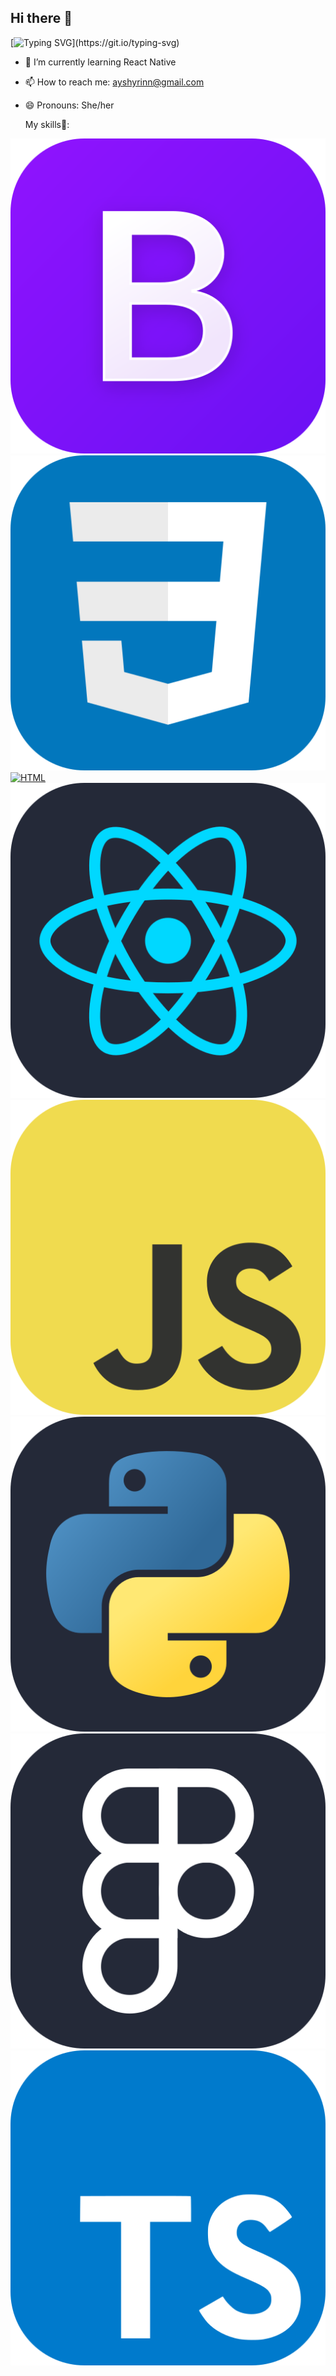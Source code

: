 ## Hi there 👋
[![Typing SVG](https://readme-typing-svg.demolab.com?font=Fira+Code&pause=1000&color=BF743B&width=435&lines=I'm+Ayshirin.+Front-end+developer.)](https://git.io/typing-svg)

- 🌱 I’m currently learning React Native
- 📫 How to reach me: ayshyrinn@gmail.com
- 😄 Pronouns: She/her

  My skills💪:

[![Bootstrap](https://github.com/tandpfun/skill-icons/blob/main/icons/Bootstrap.svg)](https://skillicons.dev)  
[![CSS](https://github.com/tandpfun/skill-icons/blob/main/icons/CSS.svg)](https://skillicons.dev)   
[![HTML](https://github.com/tandpfun/skill-icons/blob/main/icons/Htmx-Dark.svg)](https://skillicons.dev)  
[![React](https://github.com/tandpfun/skill-icons/blob/main/icons/React-Dark.svg)](https://skillicons.dev)  
[![JS](https://github.com/tandpfun/skill-icons/blob/main/icons/JavaScript.svg)](https://skillicons.dev)  
[![Python](https://github.com/tandpfun/skill-icons/blob/main/icons/Python-Dark.svg)](https://skillicons.dev)  
[![Figma](https://github.com/tandpfun/skill-icons/blob/main/icons/Figma-Dark.svg)](https://skillicons.dev)   
[![TS](https://github.com/tandpfun/skill-icons/blob/main/icons/TypeScript.svg)](https://skillicons.dev) 

